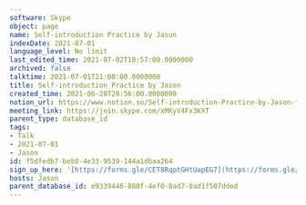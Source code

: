 ```yaml
---
software: Skype
object: page
name: Self-introduction Practice by Jason
indexDate: 2021-07-01
language_level: No limit
last_edited_time: 2021-07-02T18:57:00.0000000
archived: false
talktime: 2021-07-01T21:00:00.0000000
title: Self-introduction Practice by Jason
created_time: 2021-06-28T20:56:00.0000000
notion_url: https://www.notion.so/Self-introduction-Practice-by-Jason-f5dfedb7beb84e339539144a1dbaa264
meeting_link: https://join.skype.com/xMKyV4Fx3KXT
parent_type: database_id
tags:
- Talk
- 2021-07-01
- Jason
id: f5dfedb7-beb8-4e33-9539-144a1dbaa264
sign_up_here: '[https://forms.gle/CET8RqptGHtUapEG7](https://forms.gle/CET8RqptGHtUapEG7)'
hosts: Jason
parent_database_id: e9339446-880f-4ef0-8ad7-8ad1f507dded
---
```







